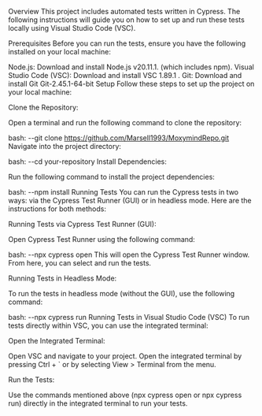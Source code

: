 Overview
This project includes automated tests written in Cypress. The following instructions will guide you on how to set up and run these tests locally using Visual Studio Code (VSC).

Prerequisites
Before you can run the tests, ensure you have the following installed on your local machine:

Node.js: Download and install Node.js v20.11.1. (which includes npm).
Visual Studio Code (VSC): Download and install VSC 1.89.1 .
Git: Download and install Git Git-2.45.1-64-bit
Setup
Follow these steps to set up the project on your local machine:

Clone the Repository:

Open a terminal and run the following command to clone the repository:

bash:
--git clone https://github.com/Marsell1993/MoxymindRepo.git
Navigate into the project directory:

bash:
--cd your-repository
Install Dependencies:

Run the following command to install the project dependencies:

bash:
--npm install
Running Tests
You can run the Cypress tests in two ways: via the Cypress Test Runner (GUI) or in headless mode. Here are the instructions for both methods:

Running Tests via Cypress Test Runner (GUI):

Open Cypress Test Runner using the following command:

bash:
--npx cypress open
This will open the Cypress Test Runner window. From here, you can select and run the tests.

Running Tests in Headless Mode:

To run the tests in headless mode (without the GUI), use the following command:

bash:
--npx cypress run
Running Tests in Visual Studio Code (VSC)
To run tests directly within VSC, you can use the integrated terminal:

Open the Integrated Terminal:

Open VSC and navigate to your project. Open the integrated terminal by pressing Ctrl + ` or by selecting View > Terminal from the menu.

Run the Tests:

Use the commands mentioned above (npx cypress open or npx cypress run) directly in the integrated terminal to run your tests.
